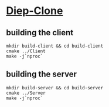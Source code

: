 # [Diep-Clone](https://discord.gg/YkEPBYBRu6)
## building the client
```
mkdir build-client && cd build-client
cmake ../Client
make -j`nproc`
```
## building the server
```
mkdir build-server && cd build-server
cmake ../Server
make -j`nproc`
```
 
